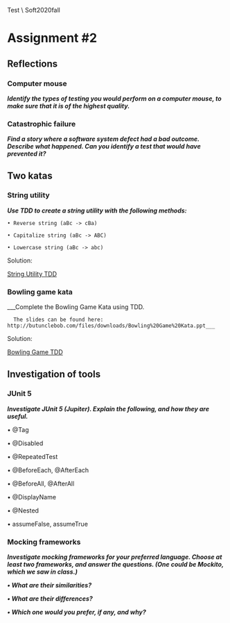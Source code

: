 Test \ Soft2020fall

# Assignment  #2


## Reflections


### Computer mouse
___Identify the types of testing you would perform on a computer mouse, to
make sure that it is of the highest quality.___

### Catastrophic failure
___Find a story where a software system defect had a bad outcome. Describe
what happened. Can you identify a test that would have prevented it?___



## Two katas

### String utility
___Use TDD to create a string utility with the following methods:___

    • Reverse string (aBc -> cBa)

    • Capitalize string (aBc -> ABC)

    • Lowercase string (aBc -> abc)

Solution:

  [String Utility TDD](https://github.com/maleneH/Test/tree/master/Assignment2/stringUtility)


###  Bowling game kata
___Complete the Bowling Game Kata using TDD.  

      The slides can be found here: http://butunclebob.com/files/downloads/Bowling%20Game%20Kata.ppt___

Solution:

[Bowling Game TDD](https://github.com/maleneH/Test/tree/master/Assignment2/BowlingGame)

## Investigation of tools

### JUnit 5
___Investigate JUnit 5 (Jupiter). Explain the following, and how they are useful.___

  • @Tag

  • @Disabled

  • @RepeatedTest

  • @BeforeEach, @AfterEach

  • @BeforeAll, @AfterAll

  • @DisplayName

  • @Nested

  • assumeFalse, assumeTrue

### Mocking frameworks
___Investigate mocking frameworks for your preferred language. Choose at least two frameworks, and answer the questions. (One could be Mockito, which we saw in class.)___

  ___• What are their similarities?___

  ___• What are their differences?___

  ___• Which one would you prefer, if any, and why?___
